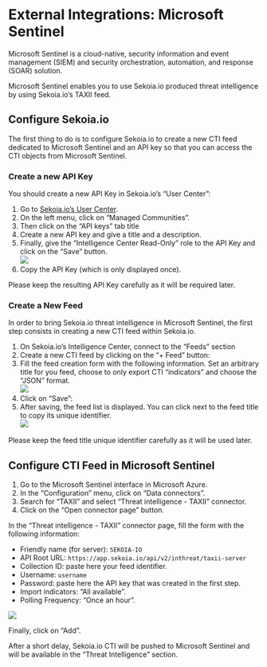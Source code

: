 # External Integrations: Microsoft Sentinel

Microsoft Sentinel is a cloud-native, security information and event management (SIEM) and security orchestration, automation, and response (SOAR) solution.

Microsoft Sentinel enables you to use Sekoia.io produced threat intelligence by using Sekoia.io’s TAXII feed.

## Configure Sekoia.io

The first thing to do is to configure Sekoia.io to create a new CTI feed dedicated to Microsoft Sentinel and an API key so that you can access the CTI objects from Microsoft Sentinel.

### Create a new API Key

You should create a new API Key in Sekoia.io’s “User Center”:

1. Go to [Sekoia.io’s User Center](https://app.sekoia.io/user/profile).
2. On the left menu, click on “Managed Communities”.
3. Then click on the “API keys” tab title
4. Create a new API key and give a title and a description.
5. Finally, give the “Intelligence Center Read-Only” role to the API Key and click on the “Save” button.<br/>
![](/assets/intelligence_center/apikey_create.png)
6. Copy the API Key (which is only displayed once).

Please keep the resulting API Key carefully as it will be required later.

### Create a New Feed

In order to bring Sekoia.io threat intelligence in Microsoft Sentinel, the first step consists in creating a new CTI feed within Sekoia.io.

1. On Sekoia.io’s Intelligence Center, connect to the “Feeds” section
2. Create a new CTI feed by clicking on the “+ Feed” button:
3. Fill the feed creation form with the following information. Set an arbitrary title for you feed, choose to only export CTI “indicators” and choose the “JSON” format.<br/>
![](/assets/intelligence_center/create_feeds_form.png)
4. Click on “Save”:
5. After saving, the feed list is displayed. You can click next to the feed title to copy its unique identifier.<br/>
![](/assets/intelligence_center/create_feeds_copy-id.png)

Please keep the feed title unique identifier carefully as it will be used later.

## Configure CTI Feed in Microsoft Sentinel

1. Go to the Microsoft Sentinel interface in Microsoft Azure.
2. In the “Configuration” menu, click on “Data connectors”.
3. Search for “TAXII” and select “Threat intelligence - TAXII” connector.
4. Click on the “Open connector page” button.

In the “Threat intelligence - TAXII” connector page, fill the form with the following information:

- Friendly name (for server): `SEKOIA-IO`
- API Root URL: `https://app.sekoia.io/api/v2/inthreat/taxii-server`
- Collection ID: paste here your feed identifier.
- Username: `username`
- Password: paste here the API key that was created in the first step.
- Import indicators: “All available”.
- Polling Frequency: “Once an hour”.

![](/assets/intelligence_center/sentinel-configure-cti-feed.png)

Finally, click on “Add”.

After a short delay, Sekoia.io CTI will be pushed to Microsoft Sentinel and will be available in the “Threat Intelligence” section.
